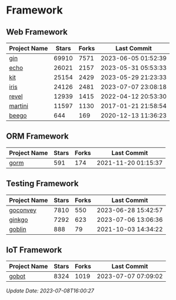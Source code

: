 # Framework

## Web Framework
| Project Name | Stars | Forks | Last Commit |
| ------------ | ----- | ----- | ----------- |
| [gin](https://github.com/gin-gonic/gin) | 69910 | 7571 | 2023-06-05 01:52:39 |
| [echo](https://github.com/labstack/echo) | 26021 | 2157 | 2023-05-31 05:53:33 |
| [kit](https://github.com/go-kit/kit) | 25154 | 2429 | 2023-05-29 21:23:33 |
| [iris](https://github.com/kataras/iris) | 24126 | 2481 | 2023-07-07 23:08:18 |
| [revel](https://github.com/revel/revel) | 12939 | 1415 | 2022-04-12 20:53:30 |
| [martini](https://github.com/go-martini/martini) | 11597 | 1130 | 2017-01-21 21:58:54 |
| [beego](https://github.com/astaxie/beego) | 644 | 169 | 2020-12-13 11:36:23 |

## ORM Framework
| Project Name | Stars | Forks | Last Commit |
| ------------ | ----- | ----- | ----------- |
| [gorm](https://github.com/jinzhu/gorm) | 591 | 174 | 2021-11-20 01:15:37 |

## Testing Framework
| Project Name | Stars | Forks | Last Commit |
| ------------ | ----- | ----- | ----------- |
| [goconvey](https://github.com/smartystreets/goconvey) | 7810 | 550 | 2023-06-28 15:42:57 |
| [ginkgo](https://github.com/onsi/ginkgo) | 7292 | 623 | 2023-07-06 13:06:36 |
| [goblin](https://github.com/franela/goblin) | 888 | 79 | 2021-10-03 14:34:22 |

## IoT Framework
| Project Name | Stars | Forks | Last Commit |
| ------------ | ----- | ----- | ----------- |
| [gobot](https://github.com/hybridgroup/gobot) | 8324 | 1019 | 2023-07-07 07:09:02 |

*Update Date: 2023-07-08T16:00:27*